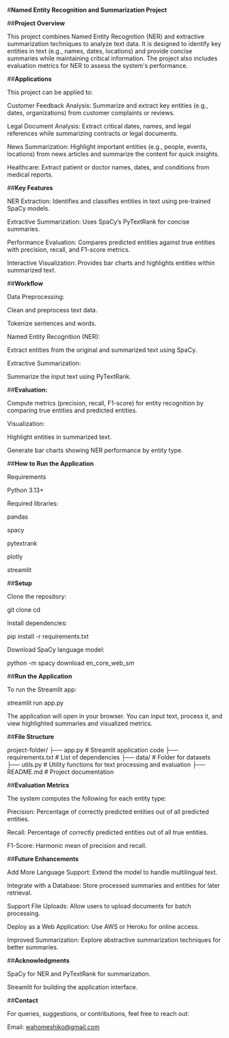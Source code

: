 #**Named Entity Recognition and Summarization Project**

##**Project Overview**

This project combines Named Entity Recognition (NER) and extractive summarization techniques to analyze text data. It is designed to identify key entities in text (e.g., names, dates, locations) and provide concise summaries while maintaining critical information. The project also includes evaluation metrics for NER to assess the system's performance.

##**Applications**

This project can be applied to:

Customer Feedback Analysis: Summarize and extract key entities (e.g., dates, organizations) from customer complaints or reviews.

Legal Document Analysis: Extract critical dates, names, and legal references while summarizing contracts or legal documents.

News Summarization: Highlight important entities (e.g., people, events, locations) from news articles and summarize the content for quick insights.

Healthcare: Extract patient or doctor names, dates, and conditions from medical reports.

##**Key Features**

NER Extraction: Identifies and classifies entities in text using pre-trained SpaCy models.

Extractive Summarization: Uses SpaCy’s PyTextRank for concise summaries.

Performance Evaluation: Compares predicted entities against true entities with precision, recall, and F1-score metrics.

Interactive Visualization: Provides bar charts and highlights entities within summarized text.

##**Workflow**

Data Preprocessing:

Clean and preprocess text data.

Tokenize sentences and words.

Named Entity Recognition (NER):

Extract entities from the original and summarized text using SpaCy.

Extractive Summarization:

Summarize the input text using PyTextRank.

##**Evaluation:**

Compute metrics (precision, recall, F1-score) for entity recognition by comparing true entities and predicted entities.

Visualization:

Highlight entities in summarized text.

Generate bar charts showing NER performance by entity type.

##**How to Run the Application**

Requirements

Python 3.13+

Required libraries:

pandas

spacy

pytextrank

plotly

streamlit

##**Setup**

Clone the repository:

git clone <repository-link>
cd <repository-folder>

Install dependencies:

pip install -r requirements.txt

Download SpaCy language model:

python -m spacy download en_core_web_sm

##**Run the Application**

To run the Streamlit app:

streamlit run app.py

The application will open in your browser. You can input text, process it, and view highlighted summaries and visualized metrics.

##**File Structure**

project-folder/
├── app.py                 # Streamlit application code
├── requirements.txt       # List of dependencies
├── data/                  # Folder for datasets
├── utils.py               # Utility functions for text processing and evaluation
├── README.md              # Project documentation

##**Evaluation Metrics**

The system computes the following for each entity type:

Precision: Percentage of correctly predicted entities out of all predicted entities.

Recall: Percentage of correctly predicted entities out of all true entities.

F1-Score: Harmonic mean of precision and recall.

##**Future Enhancements**

Add More Language Support: Extend the model to handle multilingual text.

Integrate with a Database: Store processed summaries and entities for later retrieval.

Support File Uploads: Allow users to upload documents for batch processing.

Deploy as a Web Application: Use AWS or Heroku for online access.

Improved Summarization: Explore abstractive summarization techniques for better summaries.

##**Acknowledgments**

SpaCy for NER and PyTextRank for summarization.

Streamlit for building the application interface.

##**Contact**

For queries, suggestions, or contributions, feel free to reach out:

Email: wahomeshiko@gmail.com

